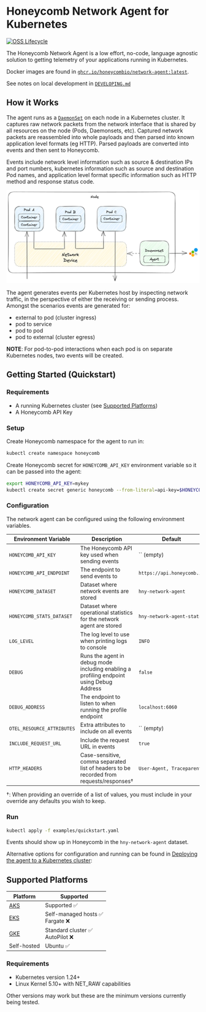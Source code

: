 # Honeycomb Network Agent for Kubernetes

[![OSS Lifecycle](https://img.shields.io/osslifecycle/honeycombio/honeycomb-network-agent)](https://github.com/honeycombio/home/blob/main/honeycomb-oss-lifecycle-and-practices.md)

The Honeycomb Network Agent is a low effort, no-code, language agnostic solution to getting telemetry of your applications running in Kubernetes.

Docker images are found in [`ghcr.io/honeycombio/network-agent:latest`](https://github.com/honeycombio/honeycomb-network-agent/pkgs/container/network-agent).

See notes on local development in [`DEVELOPING.md`](./DEVELOPING.md)

## How it Works

The agent runs as a [`DaemonSet`](https://kubernetes.io/docs/concepts/workloads/controllers/daemonset/) on each node in a Kubernetes cluster.
It captures raw network packets from the network interface that is shared by all resources on the node (Pods, Daemonsets, etc).
Captured network packets are reassembled into whole payloads and then parsed into known application level formats (eg HTTP).
Parsed payloads are converted into events and then sent to Honeycomb.

Events include network level information such as source & destination IPs and port numbers, kubernetes information such as source and destination Pod names, and application level format specific information such as HTTP method and response status code.

![design diagram](./agent_design.png)

The agent generates events per Kubernetes host by inspecting network traffic, in the perspective of either the receiving or sending process.
Amongst the scenarios events are generated for:
- external to pod (cluster ingress)
- pod to service
- pod to pod
- pod to external (cluster egress)

**NOTE**: For pod-to-pod interactions when each pod is on separate Kubernetes nodes, two events will be created.

## Getting Started (Quickstart)

### Requirements

- A running Kubernetes cluster (see [Supported Platforms](#supported-platforms))
- A Honeycomb API Key

### Setup

Create Honeycomb namespace for the agent to run in:

```sh
kubectl create namespace honeycomb
```

Create Honeycomb secret for `HONEYCOMB_API_KEY` environment variable so it can be passed into the agent:

```sh
export HONEYCOMB_API_KEY=mykey
kubectl create secret generic honeycomb --from-literal=api-key=$HONEYCOMB_API_KEY --namespace=honeycomb
```

### Configuration

The network agent can be configured using the following environment variables.

| Environment Variable       | Description                                                                              | Default                    | Required? |
| -------------------------- | ---------------------------------------------------------------------------------------- | -------------------------- | --------- |
| `HONEYCOMB_API_KEY`        | The Honeycomb API key used when sending events                                           | `` (empty)                 | **Yes**   |
| `HONEYCOMB_API_ENDPOINT`   | The endpoint to send events to                                                           | `https://api.honeycomb.io` | No        |
| `HONEYCOMB_DATASET`        | Dataset where network events are stored                                                  | `hny-network-agent`        | No        |
| `HONEYCOMB_STATS_DATASET`  | Dataset where operational statistics for the network agent are stored                    | `hny-network-agent-stats`  | No        |
| `LOG_LEVEL`                | The log level to use when printing logs to console                                       | `INFO`                     | No        |
| `DEBUG`                    | Runs the agent in debug mode including enabling a profiling endpoint using Debug Address | `false`                    | No        |
| `DEBUG_ADDRESS`            | The endpoint to listen to when running the profile endpoint                              | `localhost:6060`           | No        |
| `OTEL_RESOURCE_ATTRIBUTES` | Extra attributes to include on all events                                                | `` (empty)                 | No        |
| `INCLUDE_REQUEST_URL`      | Include the request URL in events                                                        | `true`                     | No        |
| `HTTP_HEADERS`             | Case-sensitive, comma separated list of headers to be recorded from requests/responses†  | `User-Agent, Traceparent`  | No        |

†: When providing an override of a list of values, you must include in your override any defaults you wish to keep.

### Run

```sh
kubectl apply -f examples/quickstart.yaml
```

Events should show up in Honeycomb in the `hny-network-agent` dataset.

Alternative options for configuration and running can be found in [Deploying the agent to a Kubernetes cluster](./DEVELOPING.md#deploying-the-agent-to-a-kubernetes-cluster):

## Supported Platforms

| Platform                                                             | Supported                           |
| -------------------------------------------------------------------- | ----------------------------------- |
| [AKS](https://azure.microsoft.com/en-gb/products/kubernetes-service) | Supported ✅                         |
| [EKS](https://aws.amazon.com/eks/)                                   | Self-managed hosts ✅ <br> Fargate ❌ |
| [GKE](https://cloud.google.com/kubernetes-engine)                    | Standard cluster ✅ <br> AutoPilot ❌ |
| Self-hosted                                                          | Ubuntu ✅                            |

### Requirements

- Kubernetes version 1.24+
- Linux Kernel 5.10+ with NET_RAW capabilities

Other versions may work but these are the minimum versions currently being tested.
